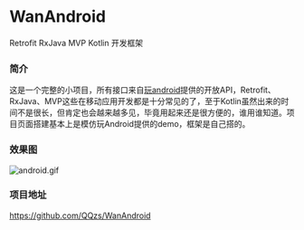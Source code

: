 # WanAndroid
Retrofit  RxJava MVP  Kotlin 开发框架
### 简介
这是一个完整的小项目，所有接口来自[玩android](http://www.wanandroid.com/blog/show/2)提供的开放API，Retrofit、RxJava、MVP这些在移动应用开发都是十分常见的了，至于Kotlin虽然出来的时间不是很长，但肯定也会越来越多见，毕竟用起来还是很方便的，谁用谁知道。项目页面搭建基本上是模仿玩Android提供的demo，框架是自己搭的。
### 效果图
![android.gif](https://upload-images.jianshu.io/upload_images/3183047-dafab0e8441d20e9.gif?imageMogr2/auto-orient/strip)
### 项目地址
https://github.com/QQzs/WanAndroid
